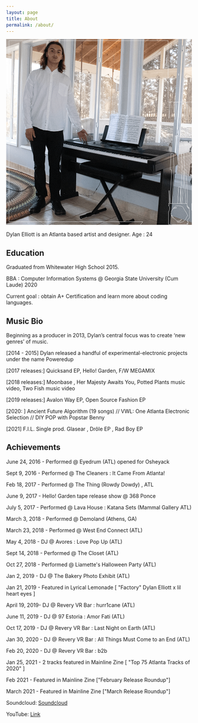 ```yaml
---
layout: page
title: About
permalink: /about/
---
```

![bio](/assets/bio.png)

Dylan Elliott is an Atlanta based artist and designer.
Age : 24

<h2>Education</h2>

Graduated from Whitewater High School 2015.

BBA : Computer Information Systems @ Georgia State University (Cum Laude) 2020

Current goal : obtain A+ Certification and learn more about coding languages.

<h2>Music Bio</h2>
Beginning as a producer in 2013, Dylan’s central focus was to create ‘new genres’ of music. 

[2014 - 2015] Dylan released a handful of experimental-electronic projects under the name Poweredup

[2017 releases:] Quicksand EP, Hello! Garden, F/W MEGAMIX 

[2018 releases:] Moonbase , Her Majesty Awaits You, Potted Plants music video, Two Fish music video 

[2019 releases:] Avalon Way EP, Open Source Fashion EP 

[2020: ] Ancient Future Algorithm (19 songs) // VWL: One Atlanta Electronic Selection // DIY POP with Popstar Benny

[2021] F.I.L. Single prod. Glasear , Drôle EP , Rad Boy EP

<h2>Achievements</h2>

June 24, 2016 - Performed @ Eyedrum (ATL) opened for Osheyack

Sept 9, 2016 - Performed @ The Cleaners : It Came From Atlanta!

Feb 18, 2017 - Performed @ The Thing (Rowdy Dowdy) , ATL

June 9, 2017 - Hello! Garden tape release show @ 368 Ponce 

July 5, 2017 - Performed @ Lava House : Katana Sets (Mammal Gallery ATL)

March 3, 2018 - Performed @ Demoland (Athens, GA)

March 23, 2018 - Performed @ West End Connect (ATL)

May 4, 2018 - DJ @ Avores : Love Pop Up (ATL)

Sept 14, 2018 - Performed @ The Closet (ATL)

Oct 27, 2018 - Performed @ Liamette's Halloween Party (ATL)

Jan 2, 2019 - DJ @ The Bakery Photo Exhibit (ATL)

Jan 21, 2019 - Featured in Lyrical Lemonade [ "Factory" Dylan Elliott x lil heart eyes ]

April 19, 2019- DJ @ Revery VR Bar : hurr1cane (ATL)

June 11, 2019 - DJ @ 97 Estoria : Amor Fati (ATL)

Oct 17, 2019 - DJ @ Revery VR Bar : Last Night on Earth (ATL)

Jan 30, 2020 - DJ @ Revery VR Bar : All Things Must Come to an End (ATL)

Feb 20, 2020 - DJ @ Revery VR Bar : b2b

Jan 25, 2021 - 2 tracks featured in Mainline Zine [ "Top 75 Atlanta Tracks of 2020" ]

Feb 2021 - Featured in Mainline Zine ["February Release Roundup"]

March 2021 - Featured in Mainline Zine ["March Release Roundup"]

Soundcloud:
[Soundcloud](https://soundcloud.com/poweredup)

YouTube:
[Link](https://www.youtube.com/channel/UCyzfBYdVm6slFN08J5etCpg)


[jekyll-organization]: https://github.com/jekyll
